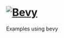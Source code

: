 # [![Bevy](assets/branding/bevy_logo_light_dark_and_dimmed.svg)](https://bevyengine.org)

Examples using bevy

